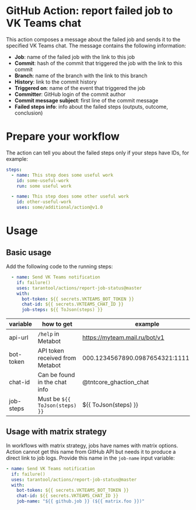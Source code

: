 # GitHub Action: report failed job to VK Teams chat

This action composes a message about the failed job and sends it to the
specified VK Teams chat. The message contains the following information:

* __Job__: name of the failed job with the link to this job
* __Commit__: hash of the commit that triggered the job with the link to
this commit
* __Branch__: name of the branch with the link to this branch
* __History__: link to the commit history
* __Triggered on__: name of the event that triggered the job
* __Committer__: GitHub login of the commit author
* __Commit message subject__: first line of the commit message
* __Failed steps info__: info about the failed steps (outputs, outcome,
conclusion)

# Prepare your workflow

The action can tell you about the failed steps only if your steps have IDs,
for example:

```yaml
steps:
  - name: This step does some useful work
    id: some-useful-work
    run: some useful work

  - name: This step does some other useful work
    id: other-useful-work
    uses: some/additional/action@v1.0
```

# Usage

## Basic usage

Add the following code to the running steps:

```yaml
  - name: Send VK Teams notification
    if: failure()
    uses: tarantool/actions/report-job-status@master
    with:
      bot-token: ${{ secrets.VKTEAMS_BOT_TOKEN }}
      chat-id: ${{ secrets.VKTEAMS_CHAT_ID }}
      job-steps: ${{ ToJson(steps) }}
```
| variable  | how to get                      | example                              |
|-----------|---------------------------------|--------------------------------------|
| api-url   | `/help` in Metabot              | https://myteam.mail.ru/bot/v1        |
| bot-token | API token received from Metabot | 000.1234567890.0987654321:1111111111 |                            
| chat-id   | Can be found in the chat info   | @tntcore_ghaction_chat               |
| job-steps | Must be `${{ ToJson(steps) }}`  | ${{ ToJson(steps) }}                 |

## Usage with matrix strategy

In workflows with matrix strategy, jobs have names with matrix options.
Action cannot get this name from GitHub API but needs it to produce
a direct link to job logs.
Provide this name in the `job-name` input variable:

```yaml
- name: Send VK Teams notification
  if: failure()
  uses: tarantool/actions/report-job-status@master
  with:
    bot-token: ${{ secrets.VKTEAMS_BOT_TOKEN }}
    chat-id: ${{ secrets.VKTEAMS_CHAT_ID }}
    job-name: "${{ github.job }} (${{ matrix.foo }})"
```
